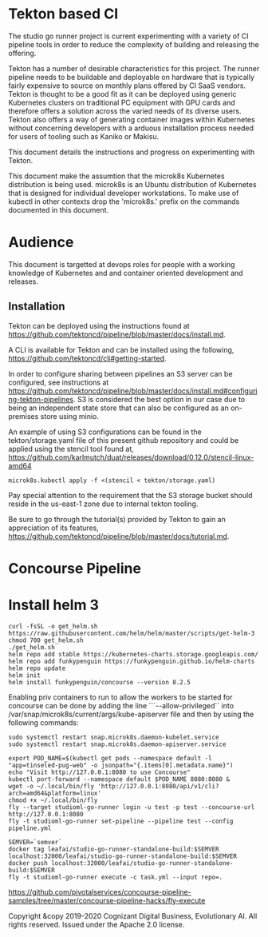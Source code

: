 # Tekton based CI

The studio go runner project is current experimenting with a variety of CI pipeline tools in order to reduce the complexity of building and releasing the offering.

Tekton has a number of desirable characteristics for this project.  The runner pipeline needs to be buildable and deployable on hardware that is typically fairly expensive to source on monthly plans offered by CI SaaS vendors.  Tekton is thought to be a good fit as it can be deployed using generic Kubernetes clusters on traditional PC equipment with GPU cards and therefore offers a solution across the varied needs of its diverse users.  Tekton also offers a way of generating container images within Kubernetes without concerning developers with a arduous installation process needed for users of tooling such as Kaniko or Makisu.

This document details the instructions and progress on experimenting with Tekton.

This document make the assumtion that the microk8s Kubernetes distribution is being used.  microk8s is an Ubuntu distribution of Kubernetes that is designed for individual developer workstations.  To make use of kubectl in other contexts drop the 'microk8s.' prefix on the commands documented in this document.

# Audience

This document is targetted at devops roles for people with a working knowledge of Kubernetes and and container oriented development and releases.

## Installation

Tekton can be deployed using the instructions found at https://github.com/tektoncd/pipeline/blob/master/docs/install.md.

A CLI is available for Tekton and can be installed using the following, https://github.com/tektoncd/cli#getting-started.

In order to configure sharing between pipelines an S3 server can be configured, see instructions at https://github.com/tektoncd/pipeline/blob/master/docs/install.md#configuring-tekton-pipelines.  S3 is considered the best option in our case due to being an independent state store that can also be configured as an on-premises store using minio.

An example of using S3 configurations can be found in the tekton/storage.yaml file of this present github repository and could be applied using the stencil tool found at, https://github.com/karlmutch/duat/releases/download/0.12.0/stencil-linux-amd64

```
microk8s.kubectl apply -f <(stencil < tekton/storage.yaml)
```

Pay special attention to the requirement that the S3 storage bucket should reside in the us-east-1 zone due to internal tekton tooling.

Be sure to go through the tutorial(s) provided by Tekton to gain an appreciation of its features, https://github.com/tektoncd/pipeline/blob/master/docs/tutorial.md.

# Concourse Pipeline

# Install helm 3

```
curl -fsSL -o get_helm.sh https://raw.githubusercontent.com/helm/helm/master/scripts/get-helm-3
chmod 700 get_helm.sh
./get_helm.sh
helm repo add stable https://kubernetes-charts.storage.googleapis.com/
helm repo add funkypenguin https://funkypenguin.github.io/helm-charts
helm repo update
helm init
helm install funkypenguin/concourse --version 8.2.5
```

Enabling priv containers to run to allow the workers to be started for concourse can be done by adding the line ```--allow-privileged`` into /var/snap/microk8s/current/args/kube-apiserver file and then by using the following commands:

```
sudo systemctl restart snap.microk8s.daemon-kubelet.service
sudo systemctl restart snap.microk8s.daemon-apiserver.service
```

```
export POD_NAME=$(kubectl get pods --namespace default -l "app=tinseled-pug-web" -o jsonpath="{.items[0].metadata.name}")
echo "Visit http://127.0.0.1:8080 to use Concourse"
kubectl port-forward --namespace default $POD_NAME 8080:8080 &
wget -o ~/.local/bin/fly 'http://127.0.0.1:8080/api/v1/cli?arch=amd64&platform=linux'
chmod +x ~/.local/bin/fly
fly --target studioml-go-runner login -u test -p test --concourse-url http://127.0.0.1:8080
fly -t studioml-go-runner set-pipeline --pipeline test --config pipeline.yml
```

```
SEMVER=`semver`
docker tag leafai/studio-go-runner-standalone-build:$SEMVER localhost:32000/leafai/studio-go-runner-standalone-build:$SEMVER
docker push localhost:32000/leafai/studio-go-runner-standalone-build:$SEMVER
fly -t studioml-go-runner execute -c task.yml --input repo=.
```

https://github.com/pivotalservices/concourse-pipeline-samples/tree/master/concourse-pipeline-hacks/fly-execute

Copyright &copy 2019-2020 Cognizant Digital Business, Evolutionary AI. All rights reserved. Issued under the Apache 2.0 license.
